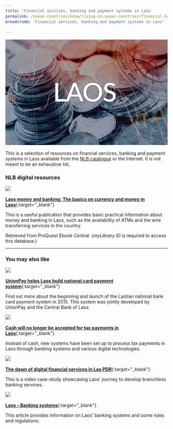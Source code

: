 ```yaml
---
title: 'Financial services, banking and payment systems in Laos'
permalink: /asean-countries/know/living-in-asean-countries/financial-banking-payment-in-laos/
breadcrumb: 'Financial services, banking and payment systems in Laos'

---
```



<img src="/images/asean-living/ASEAN-Laos-Banking.jpg" alt="Laos banking banner" style="width:800px;" />

This is a selection of resources on financial services, banking and payment systems in Laos available from the [NLB catalogue](http://catalogue.nlb.gov.sg/) or the Internet.  It is not meant to be an exhaustive list.

### **NLB digital resources**

<img src="/images/resources/Database 2.jpg" style="width:180px;" />

[**Laos money and banking: The basics on currency and money in Laos**](http://eresources.nlb.gov.sg/Main/Browse?startsWith=p){:target="_blank"}

This is a useful publication that provides basic practical information about money and banking in Laos, such as the availability of ATMs and the wire transferring services in the country.

Retrieved from ProQuest Ebook Central. (*myLibrary ID* is required to access this database.)

---

### **You may also like**

<img src="/images/resources/Article 2.jpg" style="width:180px;" />

[**UnionPay helps Laos build national card payment system**](http://www.globaltimes.cn/content/955732.shtml){:target="_blank"}

Find out more about the beginning and launch of the Laotian national bank card payment system in 2015. This system was jointly developed by UnionPay and the Central Bank of Laos.

<img src="/images/resources/Article 4.jpg" style="width:180px;" />

[**Cash will no longer be accepted for tax payments in Laos**](https://laotiantimes.com/2017/04/29/cash-no-longer-accepted-tax-payments/){:target="_blank"}

Instead of cash, new systems have been set up to process tax payments in Laos through banking systems and various digital technologies.

<img src="/images/resources/Article 3.jpg" style="width:180px;" />

[**The dawn of digital financial services in Lao PDR**](http://mm4p.uncdf.org/dawn-digital-financial-services-lao-pdr){:target="_blank"}

This is a video case-study showcasing Laos’ journey to develop branchless banking services.

<img src="/images/resources/Article 1.jpg" style="width:180px;" />

[**Laos – Banking systems**](https://www.export.gov/article?id=Laos-Banking-Systems){:target="_blank"}

This article provides information on Laos’ banking systems and some rules and regulations.